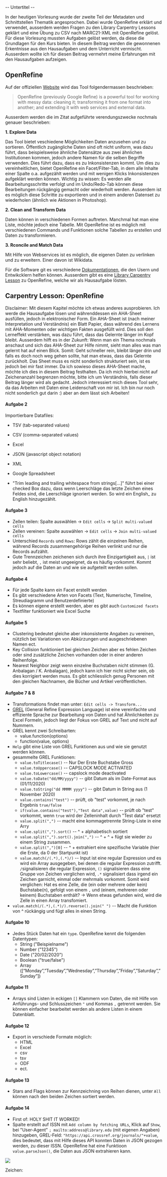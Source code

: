 -- Untertitel --

In der heutigen Vorlesung wurde der zweite Teil der Metadaten und Schnittstellen Thematik angesprochen. Dabei wurde OpenRefine erklärt und verwendet, ausserdem werden Fragen zu den Library Carpentry Lessons geklärt und eine Übung zu CSV nach MARC21-XML mit OpenRefine gelöst. Für diese Vorlesung mussten Aufgaben gelöst werden, da diese die Grundlagen für den Kurs bieten. In diesem Beitrag werden die gewonnenen Erkentnisse aus den Hausaufgaben und dem Unterricht vermischt. Ausserdem wollte ich für diesen Beitrag vermehrt meine Erfahrungen mit den Hausaufgaben aufzeigen.

## OpenRefine

Auf der offiziellen [Website](https://openrefine.org/) wird das Tool folgendermassen beschrieben:

>OpenRefine (previously Google Refine) is a powerful tool for working with messy data: cleaning it; transforming it from one format into another; and extending it with web services and external data.

Ausserdem werden die im Zitat aufgeführte verendungszwecke nochmals genauer beschrieben:

**1. Explore Data**

Das Tool bietet veschiedene Möglichkeiten Daten anzusehen und zu sortieren. Öffentlich zugängliche Daten sind oft nicht uniform, was dazu führt, dass beispielsweise ähnliche Datensätze aus zwei ähnlichen Institutionen kommen, jedoch andere Namen für die selben Begriffe verwenden. Dies führt dazu, dass es zu Inkonsistenzen kommt. Um dies zu vereinheitlichen, bietet OpenRefine ein Facet/Filter-Tab, in dem alle Inhalte einer Spalte o.a. aufgezählt werden und mit wenigen Klicks Inkonsistenzen aufgeklärt werden können. Wichtig zu wissen: Es werden alle Bearbeitungsschritte verfolgt und im Undo/Redo-Tab können diese Bearbeitungen rückgängig gemacht oder wiederholt werden. Ausserdem ist es möglich diese Schritte zu exportieren und in einem anderen Datenset zu wiederholen (ähnlich wie Aktionen in Photoshop).

**2. Clean and Transform Data**

Daten können in verschiedenen Formen auftreten. Manchmal hat man eine Liste, möchte jedoch eine Tabelle. Mit OpenRefine ist es möglich mit verschiedenen Commands und Funktionen solche Tabellen zu erstellen und Daten zu transformieren.

**3. Rconcile and Match Data**

Mit Hilfe von Webservices ist es möglich, die eigenen Daten zu verlinken und zu erweitern. Einer davon ist Wikidata.


Für die Software git es verschiedene [Dokumentationen](https://openrefine.org/documentation.html), die den Usern und Entwikcklern helfen können. Ausserdem gibt es eine [Library Carpentry Lesson](https://librarycarpentry.org/lc-open-refine/) zu OpenRefine, welche wir als Hausaufgabe lösten.

## Carpentry Lesson: OpenRefine

Disclaimer: Mit diesem Kapitel möchte ich etwas anderes ausprobieren. Ich werde die Hausaufgabe lösen und währenddessen ein AHA-Sheet ausfüllen, jedoch in elektronischer Form. Ein AHA-Sheet ist (nach meiner Interpretation und Verständnis) ein Blatt Papier, dass während des Lernens mit AHA-Momenten oder wichtigen Fakten ausgefüllt wird. Dies soll den Lerneffekt verstärken, was dazu führt, dass das Gelernte länger im Kopf bleibt. Ausserdem hilft es in der Zukunft: Wenn man ein Thema nochmals anschaut und sich das AHA-Sheet zur Hilfe nimmt, sieht man alles was man gelernt hat auf einen Blick. Somit: Geht schneller rein, bleibt länger drin und falls es doch noch weg gehen sollte, hat man etwas, dass das Gelernte zurückholt. Das Sheet muss es nicht sonderlich strukturiert sein, ist es jedoch bei mir fast immer. Da ich sowieso dieses AHA-Sheet mache, möchte ich dies in diesem Beitrag festhalten. Da ich mich hierbei nicht auf Zeichenanzahl begrenzen möchte, bitte ich um Verständnis, falls dieser Beitrag länger wird als gedacht. Jedoch interessiert mich dieses Tool sehr, da das Arbeiten mit Daten eine Leidenschaft von mir ist. Ich bin nur noch nicht sonderlich gut darin :) aber an dem lässt sich Arbeiten!

#### Aufgabe 2
Importierbare Datafiles:
  - TSV (tab-separated values)
  - CSV (comma-separated values)
  - Excel
  - JSON (javascript object notation)
  - XML
  - Google Spreadsheet

- "Trim leading and trailing whitespace from strings[...]" führt bei einer checked Box dazu, dass wenn Leerschläge das letzte Zeichen eines Feldes sind, die Leerschläge ignoriert werden. So wird ein English_ zu English hinzugezählt.

#### Aufgabe 3
- Zellen teilen: Spalte auswählen -> `Edit cells` -> `Split multi-valued cells`
- Zellen vereinen: Spalte auswählen -> `Edit cells` -> `Join multi-valued cells`
- Unterschied `Records` und `Rows`: Rows zählt die einzelnen Reihen, während Records zusammengehörige Reihen verlinkt und nur die Records aufzählt.
- Gute Trennzeichen zeichenen sich durch ihre Einzigartigkeit aus, `|` ist sehr beliebt, `,` ist meist ungeeignet, da es häufig vorkommt. Kommt jedoch auf die Daten an und wie sie aufgeteilt werden sollen.

#### Aufgabe 4
- Für jede Spalte kann ein Facet erstellt werden
- Es gibt verschiedene Arten von Facets (Text, Numerische, Timeline, Streudiagramm und Benutzerdefinierte)
- Es können eigene erstellt werden, aber es gibt auch `Customized facets`
- Textfilter funktioniert wie Excel Suche

#### Aufgabe 5
- Clustering bedeutet gleiche aber inkonsistente Angaben zu vereinen, nützlich bei Variationen von Abkürzungen und ausgeschriebenen Namen ect.
- Key Collision funktioniert bei gleichen Zeichen aber es fehlen Zeichen oder sind zusätzliche Zeichen vorhanden oder in einer anderen Reihenfolge.
- Nearest Neighbor zeigt wenn einzelne Buchstaben nicht stimmen (G. Anbalagan / K. Anbalagan), jedoch kann ich hier nicht sicher sein, ob dies korrigiert werden muss. Es gibt schliesslich genug Personen mit den gleichen Nachnamen, die Bücher und Artikel veröffentlichen.


#### Aufgabe 7 & 8
- Transformations findet man unter: `Edit cells -> Transform...`
-  [GREL](https://github.com/OpenRefine/OpenRefine/wiki/General-Refine-Expression-Language) (General Refine Expression Language) ist eine vereinfachte und effiziente Sprache zur Bearbeitung von Daten und hat Ähnlichkeiten zu Excel Formeln, jedoch liegt der Fokus von GREL auf Text und nicht auf Nummern.
- GREL kennt zwei Schreibarten:
  - value.function(options)
  - function(value, options)
- `Help` gibt eine Liste von GREL Funktionen aus und wie sie genutzt werden können.
- gesammelte GREL Funktionen:
  - `value.toTitlecase()` -- Nur Der Erste Buchstabe Gross
  - `value.toUppercase()` -- CAPSLOCK MODE ACTIVATED
  - `value.toLowercase()` -- capslock mode deactivated
  - `value.toDate("dd/MM/yyyy")` -- gibt Datum als im Date-Format aus (01/11/2020)
  - `value.toString("dd MMMM yyyy")` -- gibt Datum in String aus (1 November 2020)
  - `value.contains("test")` -- prüft, ob "test" vorkommt, je nach Ergebnis `true/false`
  - `if(value.contains("test"),"Test data",value)` -- prüft ob "test" vorkommt, wenn `true` wird der Zelleninhalt durch "Test data" ersetzt
  - `value.split(",")` -- macht eine kommagetrennte String-Liste in eine Arry
  - `value.split(",").sort()` -- ^ + alphabetisch sortiert
  - `value.split(",").sort().join(",")` -- ^ + ^ + fügt sie wieder zu einem String zusammen.
  - `value.split(",")[0]` -- ^ + extrahiert eine spezifische Variable (hier die Erste, da 0 der Startpunkt ist)
  - `value.match(/(.*),(.*)/)` -- Input ist eine regular Expression und es wird ein Array ausgegeben, bei denen die regular Expression zutrifft. `/`signalisieren die regular Expression, `()` signalisieren dass eine Gruppe von Zeichen verglichen wird, `.*` signalisiert dass irgend ein Zeichen garnicht, einmal oder mehrmals vorkommt. Somit wird verglichen: Hat es eine Zelle, die (ein oder mehrere oder kein) Buchstabe(n), gefolgt von einem `,` und (einem, mehreren oder keinem) Buchstaben enthält? -> Wenn etwas gefunden wird, wird die Zelle in einen Array transfomiert.
- `value.match(/(.*),(.*)/).reverse().join(" ")` -- Macht die Funktion von ^ rückängig und fügt alles in einen String.
#### Aufgabe 10
- Jedes Stück Daten hat ein `type`. OpenRefine kennt die folgenden Datentypen:
  - String ("Beispielname")
  - Number ("12345")
  - Date ("20/02/2020")
  - Boolean ("true/false")
  - Array ([“Monday”,”Tuesday”,”Wednesday”,”Thursday”,”Friday”,”Saturday”,”Sunday”])

#### Aufgabe 11
- Arrays sind Listen in eckigen `[]` Klammern von Daten, die mit Hilfe von Anführungs- und Schlusszeichen `"` und Kommas `,` getrennt werden. Sie können einfacher bearbeitet werden als andere Listen in einem Datenblatt.

#### Aufgabe 12
- Export in verschiede Formate möglich:
  - HTML
  - Excel
  - csv
  - tsv
  - ODF
  - ect.

#### Aufgabe 13
- Stars and Flags können zur Kennzeichning von Reihen dienen, unter `All` können nach den beiden Zeichen sortiert werden.

#### Aufgabe 14
- First of: HOLY SHIT IT WORKED!
- Spalte erstellt auf ISSN mit `Add column by fetching URLs`, Klick auf `Show`, bei "User-Agent" `; mailto:address@library.edu` (mit eigenen Angaben) hinzugeben, GREL-Feld: `"https://api.crossref.org/journals/"+value`, dies bedeutet, dass mit Hilfe dieses API konnten Daten in JSON gezogen werden, zu dieser ISSN. OpenRefine hat eine Funktioon `value.parseJson()`, die Daten aus JSON extrahieren kann.


![](https://giphy.com/embed/zk6HuNKb9WauQ)





Zeichen:
